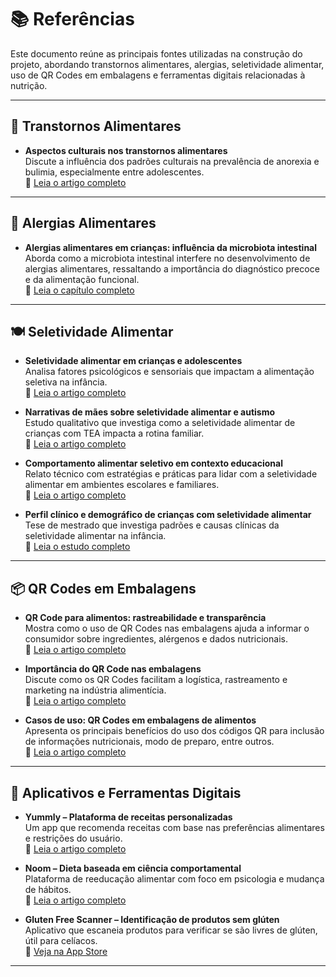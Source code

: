 # 📚 Referências

Este documento reúne as principais fontes utilizadas na construção do projeto, abordando transtornos alimentares, alergias, seletividade alimentar, uso de QR Codes em embalagens e ferramentas digitais relacionadas à nutrição.

---

## 🧠 Transtornos Alimentares

- **Aspectos culturais nos transtornos alimentares**  
  Discute a influência dos padrões culturais na prevalência de anorexia e bulimia, especialmente entre adolescentes.  
  🔗 [Leia o artigo completo](https://www.scielo.br/j/rbp/a/P6XZkzr5nTjmdVBTYyJVZPD/?format=html)

---

## 🌾 Alergias Alimentares

- **Alergias alimentares em crianças: influência da microbiota intestinal**  
  Aborda como a microbiota intestinal interfere no desenvolvimento de alergias alimentares, ressaltando a importância do diagnóstico precoce e da alimentação funcional.  
  🔗 [Leia o capítulo completo](https://cinasama.com.br/wp-content/uploads/2021/09/NUTRI%C3%87%C3%83O-E-SA%C3%9ADE-vol-1-ANO-2017.pdf#page=15)

---

## 🍽️ Seletividade Alimentar

- **Seletividade alimentar em crianças e adolescentes**  
  Analisa fatores psicológicos e sensoriais que impactam a alimentação seletiva na infância.  
  🔗 [Leia o artigo completo](https://www.scielo.br/j/jbpsiq/a/XMDX3Wc8Xn7XbcYvRfjdSpd/)

- **Narrativas de mães sobre seletividade alimentar e autismo**  
  Estudo qualitativo que investiga como a seletividade alimentar de crianças com TEA impacta a rotina familiar.  
  🔗 [Leia o artigo completo](https://www.scielo.br/j/cadbto/a/hZ4RyjSvfmXYFjGKPFqCrnb/?format=html&lang=pt)

- **Comportamento alimentar seletivo em contexto educacional**  
  Relato técnico com estratégias e práticas para lidar com a seletividade alimentar em ambientes escolares e familiares.  
  🔗 [Leia o artigo completo](https://atividadeparaeducacaoespecial.com/wp-content/uploads/2014/12/alimenta%C3%A7%C3%A3o-seletiva.pdf)

- **Perfil clínico e demográfico de crianças com seletividade alimentar**  
  Tese de mestrado que investiga padrões e causas clínicas da seletividade alimentar na infância.  
  🔗 [Leia o estudo completo](https://repositorio.ufu.br/handle/123456789/44792)

---

## 📦 QR Codes em Embalagens

- **QR Code para alimentos: rastreabilidade e transparência**  
  Mostra como o uso de QR Codes nas embalagens ajuda a informar o consumidor sobre ingredientes, alérgenos e dados nutricionais.  
  🔗 [Leia o artigo completo](https://me-qr.com/pt/page/cases/qr-code-for-food)

- **Importância do QR Code nas embalagens**  
  Discute como os QR Codes facilitam a logística, rastreamento e marketing na indústria alimentícia.  
  🔗 [Leia o artigo completo](https://blog.bluesoft.com.br/importancia-qr-code-nas-embalagens)

- **Casos de uso: QR Codes em embalagens de alimentos**  
  Apresenta os principais benefícios do uso dos códigos QR para inclusão de informações nutricionais, modo de preparo, entre outros.  
  🔗 [Leia o artigo completo](https://qrcodekit.com/pt-br/casos-de-utilizacao/codigos-qr-em-embalagem-de-alimentos/)

---

## 📱 Aplicativos e Ferramentas Digitais

- **Yummly – Plataforma de receitas personalizadas**  
  Um app que recomenda receitas com base nas preferências alimentares e restrições do usuário.  
  🔗 [Leia o artigo completo](https://siteschapeco.com.br/glossario/o-que-e-yummly-descubra-a-plataforma-de-receitas/)

- **Noom – Dieta baseada em ciência comportamental**  
  Plataforma de reeducação alimentar com foco em psicologia e mudança de hábitos.  
  🔗 [Leia o artigo completo](https://boaforma.abril.com.br/alimentacao/dieta-noom/)

- **Gluten Free Scanner – Identificação de produtos sem glúten**  
  Aplicativo que escaneia produtos para verificar se são livres de glúten, útil para celíacos.  
  🔗 [Veja na App Store](https://apps.apple.com/us/app/the-gluten-free-scanner/id969482476)

---
